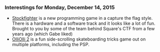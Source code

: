 ### Interestings for Monday, December 14, 2015

* [Stockfighter](https://www.stockfighter.io/) is a new programming game in a capture the flag style. There is a hardware and a software track and it looks like a lot of fun. Brought to you by some of the team behind Square's CTF from a few years ago (which Gabe liked)
* [OlliOlli 2](http://www.roll7.co.uk/#!olliolli2/ccko) is a fun side-scrolling skateboarding tricks game out on multiple platforms, including the PSP.
